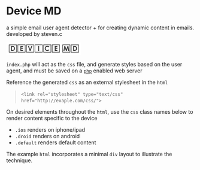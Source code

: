 # Device MD
a simple email user agent detector + for creating dynamic content in emails. developed by steven.c

<img src="https://raw.githubusercontent.com/theotherstevenc/deviceMD/master/device-md.png" width="200"/>

`index.php` will act as the `css` file, and generate styles based on the user agent, and must be saved on a [`php`](https://en.wikipedia.org/wiki/PHP) enabled web server

Reference the generated `css` as an external stylesheet in the `html`
> `<link rel="stylesheet" type="text/css" href="http://exaple.com/css/">`

On desired elements throughout the `html`, use the `css` class names below to render content specific to the device
- `.ios` renders on iphone/ipad
- `.droid` renders on android
- `.default` renders default content

The example `html` incorporates a minimal `div` layout to illustrate the technique.
